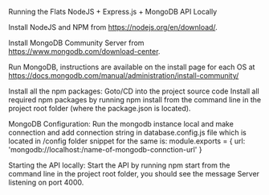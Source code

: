 Running the Flats NodeJS + Express.js + MongoDB API Locally

Install NodeJS and NPM from  https://nodejs.org/en/download/.

Install MongoDB Community Server from  https://www.mongodb.com/download-center.

Run MongoDB, instructions are available on the install page for each OS at https://docs.mongodb.com/manual/administration/install-community/

Install all the npm packages:
Goto/CD into the project source code
Install all required npm packages by running npm install from the command line in the project root folder (where the package.json is located).

MongoDB Configuration: Run the mongodb instance local and make connection and add connection string in database.config.js file which is located in /config folder
snippet for the same is: 
module.exports = {
    url: 'mongodb://localhost:/name-of-mongodb-connction-url'
}

Starting the API locally: 
Start the API by running npm start from the command line in the project root folder, you should see the message Server listening on port 4000. 
